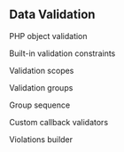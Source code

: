## Data Validation

PHP object validation

Built-in validation constraints

Validation scopes

Validation groups

Group sequence

Custom callback validators

Violations builder